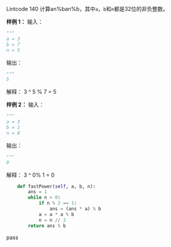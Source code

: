 Lintcode 140
计算an%ban%b，其中`a`，`b`和`n`都是32位的非负整数。


**样例 1：**
输入：
```python
"""
a = 3
b = 7
n = 5
```
输出：
```python
"""
5
```
解释：
3 ^ 5 % 7 = 5

**样例 2：**
输入：
```python
"""
a = 3
b = 1
n = 0
```
输出：
```python
"""
0
```
解释：
3 ^ 0% 1 = 0


```python
    def fastPower(self, a, b, n):
        ans = 1
        while n > 0:
            if n % 2 == 1:
                ans = (ans * a) % b
            a = a * a % b
            n = n // 2
        return ans % b
```
pass